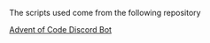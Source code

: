 The scripts used come from the following repository

[Advent of Code Discord Bot](https://github.com/TheFutureGadgetsLab/AdventOfCodeBot)
